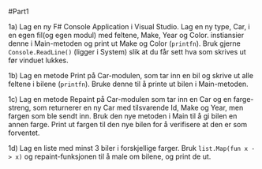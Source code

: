 #Part1

1a)
Lag en ny F# Console Application i Visual Studio. Lag en ny type, Car, i en egen fil(og egen modul) med feltene, Make, Year og Color.
instiansier denne i Main-metoden og print ut Make og Color (`printfn`). Bruk gjerne `Console.ReadLine()` (ligger i System)  slik     at du får sett hva som skrives ut før vinduet lukkes.

1b)
Lag en metode Print på Car-modulen, som tar inn en bil og skrive ut alle feltene i bilene (`printfn`). Bruke denne til å printe ut bilen i Main-metoden.

1c) 
Lag en metode Repaint på Car-modulen som tar inn en Car og en farge-streng, som returnerer en ny Car med tilsvarende Id, Make og Year, men fargen som ble sendt inn.
Bruk den nye metoden i Main til å gi bilen en annen farge. Print ut fargen til den nye bilen for å verifisere at den er som forventet.  

1d)
Lag en liste med minst 3 biler i forskjellige farger. Bruk `list.Map(fun x -> x)` og repaint-funksjonen til å male om bilene, og print de ut.
